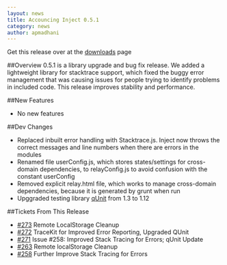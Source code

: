 ```yaml
---
layout: news
title: Accouncing Inject 0.5.1
category: news
author: apmadhani
---
```


Get this release over at the [downloads](/download) page

##Overview
0.5.1 is a library upgrade and bug fix release. We added a lightweight library for stacktrace support, which fixed the buggy error management that was causing issues for people trying to identify problems in included code. This release improves stability and performance.

##New Features
* No new features

##Dev Changes
* Replaced inbuilt error handling with Stacktrace.js. Inject now throws the correct messages and line numbers when there are errors in the modules
* Renamed file userConfig.js, which stores states/settings for cross-domain dependencies, to relayConfig.js to avoid confusion with the constant userConfig
* Removed explicit relay.html file, which works to manage cross-domain dependencies, because it is generated by grunt when run
* Upggraded testing library [qUnit](http://qunitjs.com) from 1.3 to 1.12

##Tickets From This Release
* [\#273](https://github.com/linkedin/inject/pull/273) Remote LocalStorage Cleanup
* [\#272](https://github.com/linkedin/inject/pull/272) TraceKit for Improved Error Reporting, Upgraded QUnit
* [\#271](https://github.com/linkedin/inject/pull/271) Issue #258: Improved Stack Tracing for Errors; qUnit Update
* [\#263](https://github.com/linkedin/inject/issues/263) Remote localStorage Cleanup
* [\#258](https://github.com/linkedin/inject/issues/258) Further Improve Stack Tracing for Errors